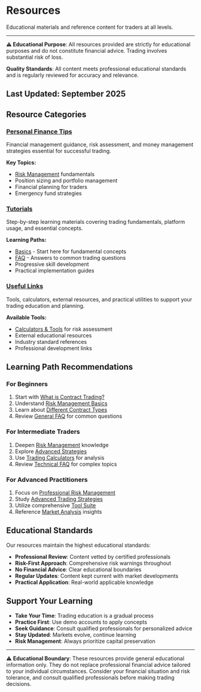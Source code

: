 # Resources

Educational materials and reference content for traders at all levels.

---
**⚠️ Educational Purpose**: All resources provided are strictly for educational purposes and do not constitute financial advice. Trading involves substantial risk of loss.

**Quality Standards**: All content meets professional educational standards and is regularly reviewed for accuracy and relevance.

**Last Updated**: September 2025
---

## Resource Categories

### [Personal Finance Tips](/resources/personal-finance-tips/)
Financial management guidance, risk assessment, and money management strategies essential for successful trading.

**Key Topics:**
- [Risk Management](/resources/personal-finance-tips/risk-management/) fundamentals
- Position sizing and portfolio management
- Financial planning for traders
- Emergency fund strategies

### [Tutorials](/resources/tutorials/)
Step-by-step learning materials covering trading fundamentals, platform usage, and essential concepts.

**Learning Paths:**
- [Basics](/resources/tutorials/basics/) - Start here for fundamental concepts
- [FAQ](/resources/tutorials/faq/) - Answers to common trading questions
- Progressive skill development
- Practical implementation guides

### [Useful Links](/resources/useful-links/)
Tools, calculators, external resources, and practical utilities to support your trading education and planning.

**Available Tools:**
- [Calculators & Tools](/resources/useful-links/tools/) for risk assessment
- External educational resources
- Industry standard references
- Professional development links

## Learning Path Recommendations

### For Beginners
1. Start with [What is Contract Trading?](/resources/tutorials/basics/what-is-contract-trading)
2. Understand [Risk Management Basics](/resources/personal-finance-tips/risk-management/basics)
3. Learn about [Different Contract Types](/resources/tutorials/basics/contract-types)
4. Review [General FAQ](/resources/tutorials/faq/general) for common questions

### For Intermediate Traders
1. Deepen [Risk Management](/resources/personal-finance-tips/risk-management/) knowledge
2. Explore [Advanced Strategies](/insights/trading-strategy/advanced/)
3. Use [Trading Calculators](/resources/useful-links/tools/) for analysis
4. Review [Technical FAQ](/resources/tutorials/faq/technical) for complex topics

### For Advanced Practitioners
1. Focus on [Professional Risk Management](/resources/personal-finance-tips/risk-management/)
2. Study [Advanced Trading Strategies](/insights/trading-strategy/advanced/)
3. Utilize comprehensive [Tool Suite](/resources/useful-links/tools/)
4. Reference [Market Analysis](/insights/market-analysis/) insights

## Educational Standards

Our resources maintain the highest educational standards:

- **Professional Review**: Content vetted by certified professionals
- **Risk-First Approach**: Comprehensive risk warnings throughout
- **No Financial Advice**: Clear educational boundaries
- **Regular Updates**: Content kept current with market developments
- **Practical Application**: Real-world applicable knowledge

## Support Your Learning

- **Take Your Time**: Trading education is a gradual process
- **Practice First**: Use demo accounts to apply concepts
- **Seek Guidance**: Consult qualified professionals for personalized advice
- **Stay Updated**: Markets evolve, continue learning
- **Risk Management**: Always prioritize capital preservation

---

⚠️ **Educational Boundary**: These resources provide general educational information only. They do not replace professional financial advice tailored to your individual circumstances. Consider your financial situation and risk tolerance, and consult qualified professionals before making trading decisions.
